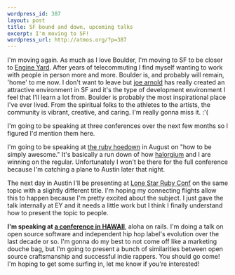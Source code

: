 ```yaml
--- 
wordpress_id: 387
layout: post
title: SF bound and down, upcoming talks
excerpt: I'm moving to SF!
wordpress_url: http://atmos.org/?p=387
---
```

I'm moving again.  As much as I love Boulder, I'm moving to SF to be closer to
[Engine Yard](http://engineyard.com).  After years of telecommuting I find
myself wanting to work with people in person more and more.  Boulder is, and
probably will remain, 'home' to me now.  I don't want to leave but [joe
arnold](http://joearnold.com) has really created an attractive environment in
SF and it's the type of development environment I feel that I'll learn a lot
from.  Boulder is probably the most inspirational place I've ever lived.  From
the spiritual folks to the athletes to the artists, the community is vibrant,
creative, and caring.  I'm really gonna miss it. :'(

I'm going to be speaking at three conferences over the next few months so I
figured I'd mention them here.

I'm going to be speaking at [the ruby hoedown](http://rubyhoedown.com) in
August on "how to be simply awesome."  It's basically a run down of how
[halorgium](http://github.com/halorgium) and I are winning on the regular.
Unfortunately I won't be there for the full conference because I'm catching a
plane to Austin later that night.

The next day in Austin I'll be presenting at <a
href="http://lonestarrubyconf.com/">Lone Star Ruby Conf</a> on the same topic
with a slightly different title.  I'm hoping my connecting flights allow this
to happen because I'm pretty excited about the subject.  I just gave the talk
internally at EY and it needs a little work but I think I finally understand
how to present the topic to people.

**I'm speaking at [a conference in HAWAII](http://alohaonrails.com)**,
aloha on rails.  I'm doing a talk on open source software and independent hip
hop label's evolution over the last decade or so.  I'm gonna do my best to not
come off like a marketing douche bag, but I'm going to present a bunch of
similarities between open source craftsmanship and successful indie rappers.
You should go come!  I'm hoping to get some surfing in, let me know if you're
interested!
